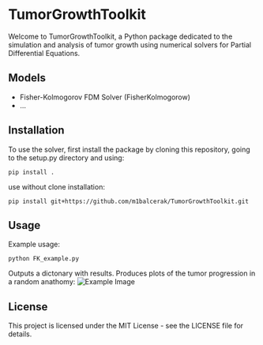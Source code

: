 
# TumorGrowthToolkit

Welcome to TumorGrowthToolkit, a Python package dedicated to the simulation and analysis of tumor growth using numerical solvers for Partial Differential Equations. 

## Models
- Fisher-Kolmogorov FDM Solver (FisherKolmogorow)
- ...
  
## Installation

To use the solver, first install the package by cloning this repository, going to the setup.py directory and using:
```
pip install .
```

use without clone installation:
```
pip install git+https://github.com/m1balcerak/TumorGrowthToolkit.git
```

## Usage

Example usage:
```
python FK_example.py
```
Outputs a dictonary with results. Produces plots of the tumor progression in a random anathomy:
![Example Image](figures/plot2.png)

## License

This project is licensed under the MIT License - see the LICENSE file for details.
